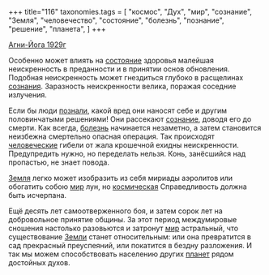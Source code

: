 +++
title="116"
taxonomies.tags = [
 "космос",
 "Дух",
 "мир",
 "сознание",
 "Земля",
 "человечество",
 "состояние",
 "болезнь",
 "познание",
 "решение",
 "планета",
]
+++

[Агни-Йога 1929г](/agni/1929)

Особенно может влиять на [состояние](/tags/состояние) здоровья малейшая неискренность в преданности и в принятии основ обновления. Подобная неискренность может гнездиться глубоко в расщелинах [сознания](/tags/[сознание](/tags/сознание)). Заразность неискренности велика, поражая соседние излучения.   

Если бы люди [познали](/tags/познание), какой вред они наносят себе и другим половинчатыми решениями! Они рассекают [сознание](/tags/сознание), доводя его до смерти. Как всегда, [болезнь](/tags/болезнь) начинается незаметно, а затем становится неизбежна смертельно опасная операция. Так происходят [человеческие](/tags/человечество) гибели от жала крошечной ехидны неискренности. Предупредить нужно, но переделать нельзя. Конь, занёсшийся над пропастью, не знает повода.   

[Земля](/tags/Земля) легко может изобразить из себя мириады аэролитов или обогатить собою [мир](/tags/мир) лун, но [космическая](/tags/космос) Справедливость должна быть исчерпана.   

Ещё десять лет самоотверженного боя, и затем сорок лет на добровольное принятие общины. За этот период междумировые сношения настолько разовьются и затронут [мир](/tags/мир) астральный, что существование [Земли](/tags/Земля) станет относительным: или она превратится в сад прекрасный преуспеяний, или покатится в бездну разложения. И так мы можем способствовать населению других [планет](/tags/планета) рядом достойных духов.